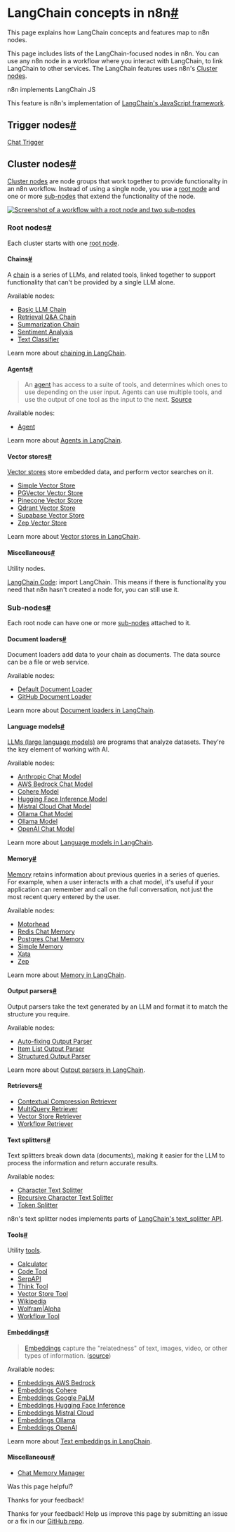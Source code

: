 [ ](https://github.com/n8n-io/n8n-docs/edit/main/docs/advanced-ai/langchain/langchain-n8n.md "Edit this page")

# LangChain concepts in n8n[#](#langchain-concepts-in-n8n "Permanent link")

This page explains how LangChain concepts and features map to n8n nodes.

This page includes lists of the LangChain-focused nodes in n8n. You can use any n8n node in a workflow where you interact with LangChain, to link LangChain to other services. The LangChain features uses n8n's [Cluster nodes](../../../integrations/builtin/cluster-nodes/).

n8n implements LangChain JS

This feature is n8n's implementation of [LangChain's JavaScript framework](https://js.langchain.com/docs/get_started/introduction).

## Trigger nodes[#](#trigger-nodes "Permanent link")

[Chat Trigger](../../../integrations/builtin/core-nodes/n8n-nodes-langchain.chattrigger/)

## Cluster nodes[#](#cluster-nodes "Permanent link")

[Cluster nodes](../../../glossary/#cluster-node-n8n) are node groups that work together to provide functionality in an n8n workflow. Instead of using a single node, you use a [root node](../../../glossary/#root-node-n8n) and one or more [sub-nodes](../../../glossary/#sub-node-n8n) that extend the functionality of the node.

[![Screenshot of a workflow with a root node and two sub-nodes](../../../_images/integrations/builtin/cluster-nodes/root-sub-nodes.png)](https://docs.n8n.io/_images/integrations/builtin/cluster-nodes/root-sub-nodes.png)

### Root nodes[#](#root-nodes "Permanent link")

Each cluster starts with one [root node](../../../glossary/#root-node-n8n).

#### Chains[#](#chains "Permanent link")

A [chain](../../../glossary/#ai-chain) is a series of LLMs, and related tools, linked together to support functionality that can't be provided by a single LLM alone.

Available nodes:

  * [Basic LLM Chain](../../../integrations/builtin/cluster-nodes/root-nodes/n8n-nodes-langchain.chainllm/)
  * [Retrieval Q&A Chain](../../../integrations/builtin/cluster-nodes/root-nodes/n8n-nodes-langchain.chainretrievalqa/)
  * [Summarization Chain](../../../integrations/builtin/cluster-nodes/root-nodes/n8n-nodes-langchain.chainsummarization/)
  * [Sentiment Analysis](../../../integrations/builtin/cluster-nodes/root-nodes/n8n-nodes-langchain.sentimentanalysis/)
  * [Text Classifier](../../../integrations/builtin/cluster-nodes/root-nodes/n8n-nodes-langchain.text-classifier/)



Learn more about [chaining in LangChain](https://js.langchain.com/docs/concepts/lcel).

#### Agents[#](#agents "Permanent link")

> An [agent](../../../glossary/#ai-agent) has access to a suite of tools, and determines which ones to use depending on the user input. Agents can use multiple tools, and use the output of one tool as the input to the next. [Source](https://github.com/langchain-ai/langchainjs/blob/def3a26c054575e1ed40b9062087e8c0a8899633/docs/core_docs/docs/modules/agents/index.mdx)

Available nodes:

  * [Agent](../../../integrations/builtin/cluster-nodes/root-nodes/n8n-nodes-langchain.agent/)



Learn more about [Agents in LangChain](https://js.langchain.com/docs/concepts/agents).

#### Vector stores[#](#vector-stores "Permanent link")

[Vector stores](../../../glossary/#ai-vector-store) store embedded data, and perform vector searches on it.

  * [Simple Vector Store](../../../integrations/builtin/cluster-nodes/root-nodes/n8n-nodes-langchain.vectorstoreinmemory/)
  * [PGVector Vector Store](../../../integrations/builtin/cluster-nodes/root-nodes/n8n-nodes-langchain.vectorstorepgvector/)
  * [Pinecone Vector Store](../../../integrations/builtin/cluster-nodes/root-nodes/n8n-nodes-langchain.vectorstorepinecone/)
  * [Qdrant Vector Store](../../../integrations/builtin/cluster-nodes/root-nodes/n8n-nodes-langchain.vectorstoreqdrant/)
  * [Supabase Vector Store](../../../integrations/builtin/cluster-nodes/root-nodes/n8n-nodes-langchain.vectorstoresupabase/)
  * [Zep Vector Store](../../../integrations/builtin/cluster-nodes/root-nodes/n8n-nodes-langchain.vectorstorezep/)



Learn more about [Vector stores in LangChain](https://js.langchain.com/docs/concepts/vectorstores/).

#### Miscellaneous[#](#miscellaneous "Permanent link")

Utility nodes.

[LangChain Code](../../../integrations/builtin/cluster-nodes/root-nodes/n8n-nodes-langchain.code/): import LangChain. This means if there is functionality you need that n8n hasn't created a node for, you can still use it.

### Sub-nodes[#](#sub-nodes "Permanent link")

Each root node can have one or more [sub-nodes](../../../glossary/#sub-node-n8n) attached to it.

#### Document loaders[#](#document-loaders "Permanent link")

Document loaders add data to your chain as documents. The data source can be a file or web service.

Available nodes:

  * [Default Document Loader](../../../integrations/builtin/cluster-nodes/sub-nodes/n8n-nodes-langchain.documentdefaultdataloader/)
  * [GitHub Document Loader](../../../integrations/builtin/cluster-nodes/sub-nodes/n8n-nodes-langchain.documentgithubloader/)



Learn more about [Document loaders in LangChain](https://js.langchain.com/docs/concepts/document_loaders).

#### Language models[#](#language-models "Permanent link")

[LLMs (large language models)](../../../glossary/#large-language-model-llm) are programs that analyze datasets. They're the key element of working with AI.

Available nodes:

  * [Anthropic Chat Model](../../../integrations/builtin/cluster-nodes/sub-nodes/n8n-nodes-langchain.lmchatanthropic/)
  * [AWS Bedrock Chat Model](../../../integrations/builtin/cluster-nodes/sub-nodes/n8n-nodes-langchain.lmchatawsbedrock/)
  * [Cohere Model](../../../integrations/builtin/cluster-nodes/sub-nodes/n8n-nodes-langchain.lmcohere/)
  * [Hugging Face Inference Model](../../../integrations/builtin/cluster-nodes/sub-nodes/n8n-nodes-langchain.lmopenhuggingfaceinference/)
  * [Mistral Cloud Chat Model](../../../integrations/builtin/cluster-nodes/sub-nodes/n8n-nodes-langchain.lmchatmistralcloud/)
  * [Ollama Chat Model](../../../integrations/builtin/cluster-nodes/sub-nodes/n8n-nodes-langchain.lmchatollama/)
  * [Ollama Model](../../../integrations/builtin/cluster-nodes/sub-nodes/n8n-nodes-langchain.lmollama/)
  * [OpenAI Chat Model](../../../integrations/builtin/cluster-nodes/sub-nodes/n8n-nodes-langchain.lmchatopenai/)



Learn more about [Language models in LangChain](https://js.langchain.com/docs/concepts/chat_models).

#### Memory[#](#memory "Permanent link")

[Memory](../../../glossary/#ai-memory) retains information about previous queries in a series of queries. For example, when a user interacts with a chat model, it's useful if your application can remember and call on the full conversation, not just the most recent query entered by the user.

Available nodes:

  * [Motorhead](../../../integrations/builtin/cluster-nodes/sub-nodes/n8n-nodes-langchain.memorymotorhead/)
  * [Redis Chat Memory](../../../integrations/builtin/cluster-nodes/sub-nodes/n8n-nodes-langchain.memoryredischat/)
  * [Postgres Chat Memory](../../../integrations/builtin/cluster-nodes/sub-nodes/n8n-nodes-langchain.memorypostgreschat/)
  * [Simple Memory](../../../integrations/builtin/cluster-nodes/sub-nodes/n8n-nodes-langchain.memorybufferwindow/)
  * [Xata](../../../integrations/builtin/cluster-nodes/sub-nodes/n8n-nodes-langchain.memoryxata/)
  * [Zep](../../../integrations/builtin/cluster-nodes/sub-nodes/n8n-nodes-langchain.memoryzep/)



Learn more about [Memory in LangChain](https://langchain-ai.github.io/langgraphjs/concepts/memory/).

#### Output parsers[#](#output-parsers "Permanent link")

Output parsers take the text generated by an LLM and format it to match the structure you require.

Available nodes:

  * [Auto-fixing Output Parser](../../../integrations/builtin/cluster-nodes/sub-nodes/n8n-nodes-langchain.outputparserautofixing/)
  * [Item List Output Parser](../../../integrations/builtin/cluster-nodes/sub-nodes/n8n-nodes-langchain.outputparseritemlist/)
  * [Structured Output Parser](../../../integrations/builtin/cluster-nodes/sub-nodes/n8n-nodes-langchain.outputparserstructured/)



Learn more about [Output parsers in LangChain](https://js.langchain.com/docs/concepts/output_parsers/).

#### Retrievers[#](#retrievers "Permanent link")

  * [Contextual Compression Retriever](../../../integrations/builtin/cluster-nodes/sub-nodes/n8n-nodes-langchain.retrievercontextualcompression/)
  * [MultiQuery Retriever](../../../integrations/builtin/cluster-nodes/sub-nodes/n8n-nodes-langchain.retrievermultiquery/)
  * [Vector Store Retriever](../../../integrations/builtin/cluster-nodes/sub-nodes/n8n-nodes-langchain.retrievervectorstore/)
  * [Workflow Retriever](../../../integrations/builtin/cluster-nodes/sub-nodes/n8n-nodes-langchain.retrieverworkflow/)



#### Text splitters[#](#text-splitters "Permanent link")

Text splitters break down data (documents), making it easier for the LLM to process the information and return accurate results.

Available nodes:

  * [Character Text Splitter](../../../integrations/builtin/cluster-nodes/sub-nodes/n8n-nodes-langchain.textsplittercharactertextsplitter/)
  * [Recursive Character Text Splitter](../../../integrations/builtin/cluster-nodes/sub-nodes/n8n-nodes-langchain.textsplitterrecursivecharactertextsplitter/)
  * [Token Splitter](../../../integrations/builtin/cluster-nodes/sub-nodes/n8n-nodes-langchain.textsplittertokensplitter/)



n8n's text splitter nodes implements parts of [LangChain's text_splitter API](https://js.langchain.com/docs/concepts/text_splitters/).

#### Tools[#](#tools "Permanent link")

Utility [tools](../../../glossary/#ai-tool).

  * [Calculator](../../../integrations/builtin/cluster-nodes/sub-nodes/n8n-nodes-langchain.toolcalculator/)
  * [Code Tool](../../../integrations/builtin/cluster-nodes/sub-nodes/n8n-nodes-langchain.toolcode/)
  * [SerpAPI](../../../integrations/builtin/cluster-nodes/sub-nodes/n8n-nodes-langchain.toolserpapi/)
  * [Think Tool](../../../integrations/builtin/cluster-nodes/sub-nodes/n8n-nodes-langchain.toolthink/)
  * [Vector Store Tool](../../../integrations/builtin/cluster-nodes/sub-nodes/n8n-nodes-langchain.toolvectorstore/)
  * [Wikipedia](../../../integrations/builtin/cluster-nodes/sub-nodes/n8n-nodes-langchain.toolwikipedia/)
  * [Wolfram|Alpha](../../../integrations/builtin/cluster-nodes/sub-nodes/n8n-nodes-langchain.toolwolframalpha/)
  * [Workflow Tool](../../../integrations/builtin/cluster-nodes/sub-nodes/n8n-nodes-langchain.toolworkflow/)



#### Embeddings[#](#embeddings "Permanent link")

> [Embeddings](../../../glossary/#ai-embedding) capture the "relatedness" of text, images, video, or other types of information. ([source](https://supabase.com/docs/guides/ai/concepts))

Available nodes:

  * [Embeddings AWS Bedrock](../../../integrations/builtin/cluster-nodes/sub-nodes/n8n-nodes-langchain.embeddingsawsbedrock/)
  * [Embeddings Cohere](../../../integrations/builtin/cluster-nodes/sub-nodes/n8n-nodes-langchain.embeddingscohere/)
  * [Embeddings Google PaLM](../../../integrations/builtin/cluster-nodes/sub-nodes/n8n-nodes-langchain.embeddingsgooglepalm/)
  * [Embeddings Hugging Face Inference](../../../integrations/builtin/cluster-nodes/sub-nodes/n8n-nodes-langchain.embeddingshuggingfaceinference/)
  * [Embeddings Mistral Cloud](../../../integrations/builtin/cluster-nodes/sub-nodes/n8n-nodes-langchain.embeddingsmistralcloud/)
  * [Embeddings Ollama](../../../integrations/builtin/cluster-nodes/sub-nodes/n8n-nodes-langchain.embeddingsollama/)
  * [Embeddings OpenAI](../../../integrations/builtin/cluster-nodes/sub-nodes/n8n-nodes-langchain.embeddingsopenai/)



Learn more about [Text embeddings in LangChain](https://js.langchain.com/docs/concepts/embedding_models/).

#### Miscellaneous[#](#miscellaneous_1 "Permanent link")

  * [Chat Memory Manager](../../../integrations/builtin/cluster-nodes/sub-nodes/n8n-nodes-langchain.memorymanager/)

Was this page helpful? 

Thanks for your feedback! 

Thanks for your feedback! Help us improve this page by submitting an issue or a fix in our [GitHub repo](https://github.com/n8n-io/n8n-docs). 
